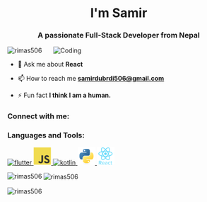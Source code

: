 <h1 align="center">I'm Samir</h1>
<h3 align="center">A passionate Full-Stack Developer from Nepal</h3>
<img align="right" alt="Coding" width="400" src="https://cdn.dribbble.com/users/926537/screenshots/4502924/python-2.gif">

<p align="left"> <img src="https://komarev.com/ghpvc/?username=rimas506&label=Profile%20views&color=0e75b6&style=flat" alt="rimas506" /> </p>

- 💬 Ask me about **React**

- 📫 How to reach me **samirdubrdi506@gmail.com**

- ⚡ Fun fact **I think I am a human.**

<h3 align="left">Connect with me:</h3>
<p align="left">
</p>

<h3 align="left">Languages and Tools:</h3>
<p align="left"> <a href="https://flutter.dev" target="_blank" rel="noreferrer"> <img src="https://www.vectorlogo.zone/logos/flutterio/flutterio-icon.svg" alt="flutter" width="40" height="40"/> </a> <a href="https://developer.mozilla.org/en-US/docs/Web/JavaScript" target="_blank" rel="noreferrer"> <img src="https://raw.githubusercontent.com/devicons/devicon/master/icons/javascript/javascript-original.svg" alt="javascript" width="40" height="40"/> </a> <a href="https://kotlinlang.org" target="_blank" rel="noreferrer"> <img src="https://www.vectorlogo.zone/logos/kotlinlang/kotlinlang-icon.svg" alt="kotlin" width="40" height="40"/> </a> <a href="https://www.python.org" target="_blank" rel="noreferrer"> <img src="https://raw.githubusercontent.com/devicons/devicon/master/icons/python/python-original.svg" alt="python" width="40" height="40"/> </a> <a href="https://reactjs.org/" target="_blank" rel="noreferrer"> <img src="https://raw.githubusercontent.com/devicons/devicon/master/icons/react/react-original-wordmark.svg" alt="react" width="40" height="40"/> </a> </p>

<p><img align="left" src="https://github-readme-stats.vercel.app/api/top-langs?username=rimas506&show_icons=true&locale=en&layout=compact" alt="rimas506" /></p>

<p>&nbsp;<img align="center" src="https://github-readme-stats.vercel.app/api?username=rimas506&show_icons=true&locale=en" alt="rimas506" /></p>

<p><img align="center" src="https://github-readme-streak-stats.herokuapp.com/?user=rimas506&" alt="rimas506" /></p>
